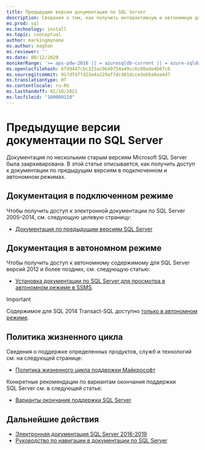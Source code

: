 ```yaml
---
title: Предыдущие версии документации по SQL Server
description: Сведения о том, как получить интерактивную и автономную документацию для предыдущих версий SQL Server, включая 2005, 2008, 2012 и 2014.
ms.prod: sql
ms.technology: install
ms.topic: conceptual
author: markingmyname
ms.author: maghan
ms.reviewer: ''
ms.date: 08/12/2020
monikerRange: '>= aps-pdw-2016 || = azuresqldb-current || = azure-sqldw-latest || >= sql-server-2016 || >= sql-server-linux-2017'
ms.openlocfilehash: 6fd9447cbc323ac9649754a49cc6c00ade4b67c6
ms.sourcegitcommit: 917df4ffd22e4a229af7dc481dcce3ebba0aa4d7
ms.translationtype: HT
ms.contentlocale: ru-RU
ms.lasthandoff: 02/10/2021
ms.locfileid: "100080310"
---
```

# <a name="previous-versions-of-sql-server-documentation"></a>Предыдущие версии документации по SQL Server

Документация по нескольким старым версиям Microsoft SQL Server была заархивирована. В этой статье описывается, как получить доступ к документации по предыдущим версиям в подключенном и автономном режимах.

## <a name="online-documentation"></a>Документация в подключенном режиме

Чтобы получить доступ к электронной документации по SQL Server 2005–2014, см. следующую целевую страницу:

- [Документация по предыдущим версиям SQL Server](/previous-versions/sql/)

## <a name="offline-documentation"></a>Документация в автономном режиме

Чтобы получить доступ к автономному содержимому для SQL Server версий 2012 и более поздних, см. следующую статью:

- [Установка документации по SQL Server для просмотра в автономном режиме в SSMS](sql-server-offline-documentation.md).

> [!IMPORTANT]
> Содержимое для SQL 2014 Transact-SQL доступно [только в автономном режиме](../sql-server/sql-server-offline-documentation.md#sql-server-2014-offline-content).

## <a name="lifecycle-policy"></a>Политика жизненного цикла

Сведения о поддержке определенных продуктов, служб и технологий см. на следующей странице:

- [Политика жизненного цикла поддержки Майкрософт](https://support.microsoft.com/lifecycle/selectindex)

Конкретные рекомендации по вариантам окончания поддержки SQL Server см. в следующей статье:

- [Варианты окончания поддержки SQL Server](../sql-server/end-of-support/sql-server-end-of-life-overview.md)

## <a name="next-steps"></a>Дальнейшие действия

- [Электронная документация SQL Server 2016-2019](../sql-server/index.yml)
- [Руководство по навигации в документации по SQL Server](../sql-server/sql-docs-navigation-guide.md)